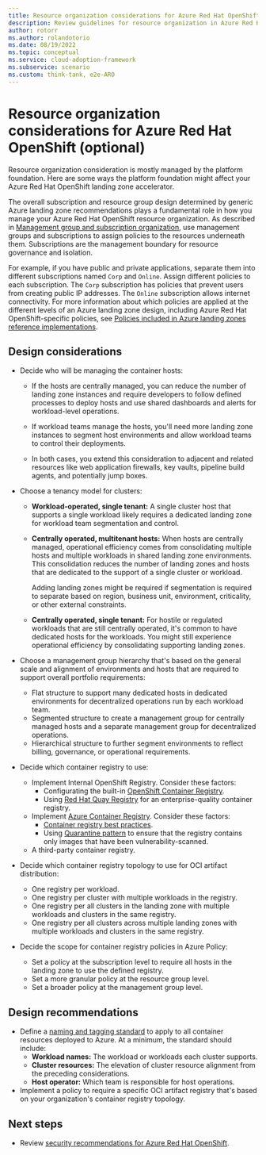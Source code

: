```yaml
---
title: Resource organization considerations for Azure Red Hat OpenShift
description: Review guidelines for resource organization in Azure Red Hat OpenShift
author: rotorr
ms.author: rolandotorio
ms.date: 08/19/2022
ms.topic: conceptual
ms.service: cloud-adoption-framework
ms.subservice: scenario
ms.custom: think-tank, e2e-ARO
---
```


# Resource organization considerations for Azure Red Hat OpenShift (optional)

Resource organization consideration is mostly managed by the platform foundation. Here are some ways the platform foundation might affect your Azure Red Hat OpenShift landing zone accelerator.

The overall subscription and resource group design determined by generic Azure landing zone recommendations plays a fundamental role in how you manage your Azure Red Hat OpenShift resource organization. As described in [Management group and subscription organization](../../../ready/landing-zone/design-area/resource-org.md), use management groups and subscriptions to assign policies to the resources underneath them. Subscriptions are the management boundary for resource governance and isolation.

For example, if you have public and private applications, separate them into different subscriptions named `Corp` and `Online`. Assign different policies to each subscription. The `Corp` subscription has policies that prevent users from creating public IP addresses. The `Online` subscription allows internet connectivity. For more information about which policies are applied at the different levels of an Azure landing zone design, including Azure Red Hat OpenShift-specific policies, see [Policies included in Azure landing zones reference implementations](https://github.com/Azure/Enterprise-Scale/blob/main/docs/ESLZ-Policies.md).

## Design considerations

- Decide who will be managing the container hosts:

  - If the hosts are centrally managed, you can reduce the number of landing zone instances and require developers to follow defined processes to deploy hosts and use shared dashboards and alerts for workload-level operations.

  - If workload teams manage the hosts, you'll need more landing zone instances to segment host environments and allow workload teams to control their deployments.

  - In both cases, you extend this consideration to adjacent and related resources like web application firewalls, key vaults, pipeline build agents, and potentially jump boxes.

- Choose a tenancy model for clusters:

  - **Workload-operated, single tenant:** A single cluster host that supports a single workload likely requires a dedicated landing zone for workload team segmentation and control.

  - **Centrally operated, multitenant hosts:** When hosts are centrally managed, operational efficiency comes from consolidating multiple hosts and multiple workloads in shared landing zone environments. This consolidation reduces the number of landing zones and hosts that are dedicated to the support of a single cluster or workload.

    Adding landing zones might be required if segmentation is required to separate based on region, business unit, environment, criticality, or other external constraints.

  - **Centrally operated, single tenant:** For hostile or regulated workloads that are still centrally operated, it's common to have dedicated hosts for the workloads. You might still experience operational efficiency by consolidating supporting landing zones.

- Choose a management group hierarchy that's based on the general scale and alignment of environments and hosts that are required to support overall portfolio requirements:

  - Flat structure to support many dedicated hosts in dedicated environments for decentralized operations run by each workload team.
  - Segmented structure to create a management group for centrally managed hosts and a separate management group for decentralized operations.
  - Hierarchical structure to further segment environments to reflect billing, governance, or operational requirements.

- Decide which container registry to use:

  - Implement Internal OpenShift Registry. Consider these factors:
    - Configurating the built-in [OpenShift Container Registry](/azure/openshift/built-in-container-registry).
    - Using [Red Hat Quay Registry](https://access.redhat.com/documentation/red_hat_quay/3.7) for an enterprise-quality container registry.
  - Implement [Azure Container Registry](/azure/openshift/howto-use-acr-with-aro). Consider these factors:  
    - [Container registry best practices](/azure/container-registry/container-registry-best-practices).
    - Using [Quarantine pattern](https://github.com/AzureCR/QuarantinePattern-Spec) to ensure that the registry contains only images that have been vulnerability-scanned.
  - A third-party container registry.

- Decide which container registry topology to use for OCI artifact distribution:

  - One registry per workload.
  - One registry per cluster with multiple workloads in the registry.
  - One registry per all clusters in the landing zone with multiple workloads and clusters in the same registry.
  - One registry per all clusters across multiple landing zones with multiple workloads and clusters in the same registry.

- Decide the scope for container registry policies in Azure Policy:

  - Set a policy at the subscription level to require all hosts in the landing zone to use the defined registry.
  - Set a more granular policy at the resource group level.
  - Set a broader policy at the management group level.

## Design recommendations

- Define a [naming and tagging standard](../../../ready/azure-best-practices/naming-and-tagging.md) to apply to all container resources deployed to Azure. At a minimum, the standard should include:
  - **Workload names:** The workload or workloads each cluster supports.
  - **Cluster resources:** The elevation of cluster resource alignment from the preceding considerations.
  - **Host operator:** Which team is responsible for host operations.
- Implement a policy to require a specific OCI artifact registry that's based on your organization's container registry topology.

## Next steps

- Review [security recommendations for Azure Red Hat OpenShift](security.md).
